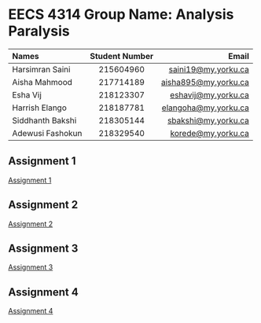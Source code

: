 # EECS 4314 Group Name: Analysis Paralysis

| Names | Student Number | Email |
| :---         |     :---:      |          ---: |
| Harsimran Saini |  215604960 | saini19@my.yorku.ca |
| Aisha Mahmood |  217714189 | aisha895@my.yorku.ca |
| Esha Vij |  218123307 | eshavij@my.yorku.ca |
| Harrish Elango |  218187781 | elangoha@my.yorku.ca |
| Siddhanth Bakshi |  218305144 | sbakshi@my.yorku.ca  |
| Adewusi Fashokun | 218329540 | korede@my.yorku.ca | 

## Assignment 1
[Assignment 1](https://simransaini1999.github.io/eecs4314/Assignment_1/Assignment_1.html)

## Assignment 2
[Assignment 2](https://simransaini1999.github.io/eecs4314/Assignment_2/Assignment_2.html)

## Assignment 3
[Assignment 3](https://simransaini1999.github.io/eecs4314/Assignment_3/Assignment_3.html)

## Assignment 4
[Assignment 4](https://simransaini1999.github.io/eecs4314/Assignment_4/Assignment_4.html)

